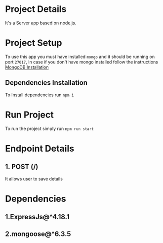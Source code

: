 # Project Details
It's a Server app based on node.js.

# Project Setup
To use this app you must have installed `mongo` and it should be running on port `27017`,
In case if you don't  have mongo installed follow the instructions [MongoDB Installation](https://www.mongodb.com/docs/manual/installation/)

## Dependencies Installation
To Install dependencies run `npm i`

# Run Project
To run the project simply run `npm run start`


# Endpoint Details
## 1. POST (/)
It allows user to save details

# Dependencies
## 1.ExpressJs@^4.18.1
## 2.mongoose@^6.3.5
